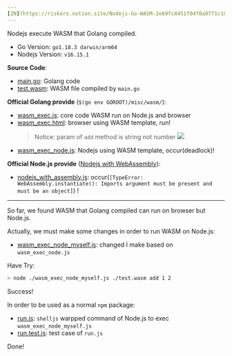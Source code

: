 ```yaml
---
[ZN](https://riskers.notion.site/Nodejs-Go-WASM-2e69fc4451f04f0a9771c18bbf68f923)
---
```


Nodejs execute WASM that Golang compiled.

* Go Version: `go1.18.3 darwin/arm64`
* Nodejs Version: `v16.15.1`

**Source Code**:

* [main.go](./main.go): Golang code
* [test.wasm](./test.wasm): WASM file compiled by `main.go`

**Official Golang provide** (`$(go env GOROOT)/misc/wasm/`):

* [wasm_exec.js](./wasm_exec.js): core code WASM run on Node.js and browser
* [wasm_exec.html](./wasm_exec.html):  browser using WASM template, run!
  > Notice: param of `add` method is string not number
  > ![](https://i.imgur.com/4qJ6g9a.png)
* [wasm_exec_node.js](./wasm_exec_node.js): Nodejs using WASM template, occur(deadlock)!

**Official Node.js provide** ([Nodejs with WebAssembly](https://nodejs.dev/learn/nodejs-with-webassembly)):

* [nodejs_with_assembly.js](./nodejs_with_assembly.js): occur(`[TypeError: WebAssembly.instantiate(): Imports argument must be present and must be an object]`) !

---

So far, we found WASM that Golang compiled can run on browser but Node.js.

Actually, we must make some changes in order to run WASM on Node.js:

* [wasm_exec_node_myself.js](./wasm_exec_node_myself.js): changed I make based on `wasm_exec_node.js`

Have Try:

```bash
> node ./wasm_exec_node_myself.js ./test.wasm add 1 2
```

Success!

In order to be used as a normal `npm` package:

* [run.js](./run.js): `shelljs` warpped command of Node.js to exec `wasm_exec_node_myself.js`
* [run.test.js](./run.test.js): test case of `run.js`

Done!
